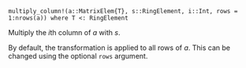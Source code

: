 ```
multiply_column!(a::MatrixElem{T}, s::RingElement, i::Int, rows = 1:nrows(a)) where T <: RingElement
```

Multiply the $i$th column of $a$ with $s$.

By default, the transformation is applied to all rows of $a$. This can be changed using the optional `rows` argument.
